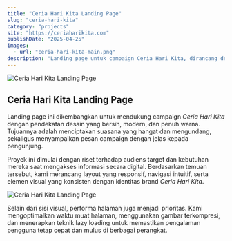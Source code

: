 ```yaml
---
title: "Ceria Hari Kita Landing Page"
slug: "ceria-hari-kita"
category: "projects"
site: "https://ceriaharikita.com"
publishDate: "2025-04-25"
images:
  - url: "ceria-hari-kita-main.png"
description: "Landing page untuk campaign Ceria Hari Kita, dirancang dengan fokus pada user experience dan storytelling visual."
---
```


![Ceria Hari Kita Landing Page](/uploads/ceria-hari-kita/ceria-hari-kita-main.png)

## Ceria Hari Kita Landing Page

Landing page ini dikembangkan untuk mendukung campaign _Ceria Hari Kita_ dengan pendekatan desain yang bersih, modern, dan penuh warna. Tujuannya adalah menciptakan suasana yang hangat dan mengundang, sekaligus menyampaikan pesan campaign dengan jelas kepada pengunjung.

Proyek ini dimulai dengan riset terhadap audiens target dan kebutuhan mereka saat mengakses informasi secara digital. Berdasarkan temuan tersebut, kami merancang layout yang responsif, navigasi intuitif, serta elemen visual yang konsisten dengan identitas brand _Ceria Hari Kita_.

![Ceria Hari Kita Landing Page](/uploads/ceria-hari-kita/ceria-hari-kita-main.png)

Selain dari sisi visual, performa halaman juga menjadi prioritas. Kami mengoptimalkan waktu muat halaman, menggunakan gambar terkompresi, dan menerapkan teknik lazy loading untuk memastikan pengalaman pengguna tetap cepat dan mulus di berbagai perangkat.
